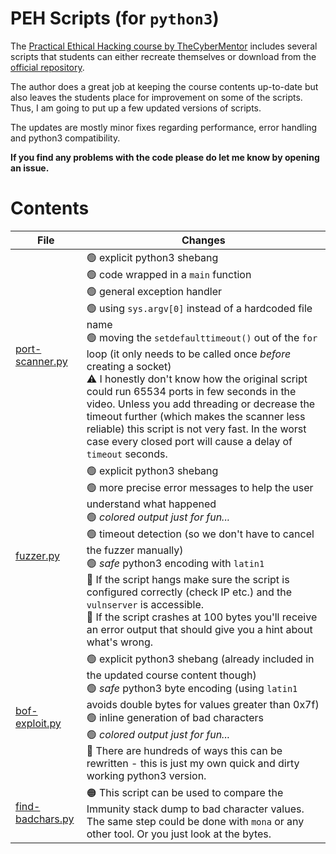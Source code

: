 # PEH Scripts (for `python3`)

The [Practical Ethical Hacking course by TheCyberMentor](https://academy.tcm-sec.com/p/practical-ethical-hacking-the-complete-course) includes several scripts that students can either recreate themselves or download from the [official repository](https://github.com/TCM-Course-Resources/Practical-Ethical-Hacking-Resources).

The author does a great job at keeping the course contents up-to-date but also leaves the students place for improvement on some of the scripts. Thus, I am going to put up a few updated versions of scripts. 

The updates are mostly minor fixes regarding performance, error handling and python3 compatibility.

**If you find any problems with the code please do let me know by opening an issue.**

# Contents

|File | Changes|
|---|---|
|[port-scanner.py](port-scanner.py)| 🟢 explicit python3 shebang <br /> 🟢 code wrapped in a `main` function <br /> 🟢 general exception handler <br /> 🟢 using `sys.argv[0]` instead of a hardcoded file name <br /> 🟢 moving the `setdefaulttimeout()` out of the `for` loop (it only needs to be called once *before* creating a socket) <br /> ⚠️ I honestly don't know how the original script could run 65534 ports in few seconds in the video. Unless you add threading or decrease the timeout further (which makes the scanner less reliable) this script is not very fast. In the worst case every closed port will cause a delay of `timeout` seconds.|
|[fuzzer.py](fuzzer.py)| 🟢 explicit python3 shebang <br /> 🟢 more precise error messages to help the user understand what happened <br /> 🟢 *colored output just for fun...* <br /> 🟢 timeout detection (so we don't have to cancel the fuzzer manually) <br /> 🟢 *safe* python3 encoding with `latin1` <br /> 🔵 If the script hangs make sure the script is configured correctly (check IP etc.) and the `vulnserver` is accessible. <br /> 🔵 If the script crashes at 100 bytes you'll receive an error output that should give you a hint about what's wrong. |
|[bof-exploit.py](bof-exploit.py)| 🟢 explicit python3 shebang (already included in the updated course content though) <br /> 🟢 *safe* python3 byte encoding (using `latin1` avoids double bytes for values greater than 0x7f) <br /> 🟢 inline generation of bad characters <br /> 🟢 *colored output just for fun...* <br /> 🔵 There are hundreds of ways this can be rewritten - this is just my own quick and dirty working python3 version. |
|[find-badchars.py](find-badchars.py)| 🟠 This script can be used to compare the Immunity stack dump to bad character values. The same step could be done with `mona` or any other tool. Or you just look at the bytes. |
